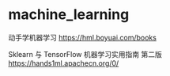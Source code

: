 # machine_learning
动手学机器学习
https://hml.boyuai.com/books

Sklearn 与 TensorFlow 机器学习实用指南 第二版
https://hands1ml.apachecn.org/0/
